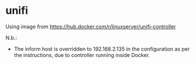 unifi
=====

Using image from https://hub.docker.com/r/linuxserver/unifi-controller

N.b.:
- The inform host is overridden to 192.168.2.135 in the configuration as per the instructions, due to controller running inside Docker.

